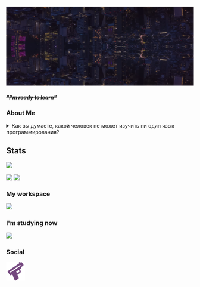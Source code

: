 [![Header](./Background.png)](https://guns.lol/ghfakegh1337) 


#### ~~*"I'm ready to learn"*~~

### About Me

<details><summary>Как вы думаете, какой человек не может изучить ни один язык программирования? </summary>Это я.</details>

## Stats
![](https://komarev.com/ghpvc/?username=ghfakegh1337&color=red&style=for-the-badge)

[![](https://github-readme-stats.vercel.app/api?username=ghfakegh1337&show_icons=true&show_icons=true&title_color=7433FF&icon_color=bb2acf&text_color=b3b3ff&bg_color=0,000000,130F40&hide_border=true)]()
[![](https://github-readme-stats.vercel.app/api/top-langs/?username=ghfakegh1337&title_color=7433FF&icon_color=bb2acf&text_color=b3b3ff&bg_color=0,000000,130F40&hide_border=true&layout=compact&hide=batchfile,c#)]()

### My workspace

![](https://skillicons.dev/icons?i=windows,linux)

### I'm studying now

![](https://skillicons.dev/icons?i=rust)

### Social
[![Guns.lol](./gunslol.png)](https://guns.lol/ghfakegh1337)
